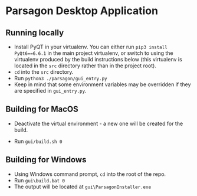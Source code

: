 # Parsagon Desktop Application

## Running locally

* Install PyQT in your virtualenv.  You can either run `pip3 install PyQt6==6.6.1` in the main project virtualenv, or switch to using the virtualenv produced by the build instructions below (this virtualenv is located in the `src` directory rather than in the project root).
* `cd` into the `src` directory.
* Run `python3 ./parsagon/gui_entry.py`
* Keep in mind that some environment variables may be overridden if they are specified in `gui_entry.py`.

## Building for MacOS

* Deactivate the virtual environment - a new one will be created for the build.


* Run `gui/build.sh 0`

## Building for Windows

* Using Windows command prompt, `cd` into the root of the repo.
* Run `gui\build.bat 0`
* The output will be located at `gui\ParsagonInstaller.exe`

